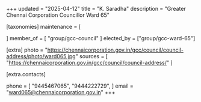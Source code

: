 +++
updated = "2025-04-12"
title = "K. Saradha"
description = "Greater Chennai Corporation Councillor Ward 65"

[taxonomies]
maintenance = [

]
member_of = [
    "group/gcc-council"
]
elected_by = ["group/gcc-ward-65"]

[extra]
photo = "https://chennaicorporation.gov.in/gcc/council/council-address/photo/ward065.jpg"
sources = [
    "https://chennaicorporation.gov.in/gcc/council/council-address/"
]

[extra.contacts]

phone = [
    "9445467065",
    "9444222729",
    ]
email = "ward065@chennaicorporation.gov.in"
+++
